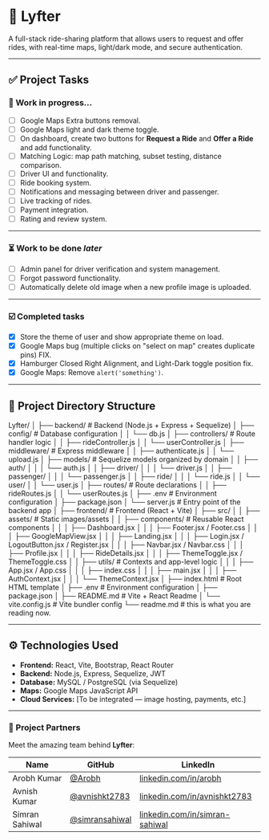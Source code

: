 # 🚗 Lyfter

A full-stack ride-sharing platform that allows users to request and offer rides, with real-time maps, light/dark mode, and secure authentication.

---

## ✅ Project Tasks

### 🔧 Work in progress...

- [ ] Google Maps Extra buttons removal.
- [ ] Google Maps light and dark theme toggle.
- [ ] On dashboard, create two buttons for **Request a Ride** and **Offer a Ride** and add functionality.
- [ ] Matching Logic: map path matching, subset testing, distance comparison.
- [ ] Driver UI and functionality.
- [ ] Ride booking system.
- [ ] Notifications and messaging between driver and passenger.
- [ ] Live tracking of rides.
- [ ] Payment integration.
- [ ] Rating and review system.

---

### ⏳ Work to be done *later*

- [ ] Admin panel for driver verification and system management.
- [ ] Forgot password functionality.
- [ ] Automatically delete old image when a new profile image is uploaded.

---

### ☑️ Completed tasks
- [x] Store the theme of user and show appropriate theme on load.
- [x] Google Maps bug (multiple clicks on "select on map" creates duplicate pins) FIX.
- [x] Hamburger Closed Right Alignment, and Light-Dark toggle position fix.
- [x] Google Maps: Remove `alert('something')`.

---

## 📁 Project Directory Structure

Lyfter/
│
├── backend/ # Backend (Node.js + Express + Sequelize)
│ ├── config/ # Database configuration
│ │ └── db.js
│ ├── controllers/ # Route handler logic
│ │ ├── rideController.js
│ │ └── userController.js
│ ├── middleware/ # Express middleware
│ │ ├── authenticate.js
│ │ └── upload.js
│ ├── models/ # Sequelize models organized by domain
│ │ ├── auth/
│ │ │ └── auth.js
│ │ ├── driver/
│ │ │ └── driver.js
│ │ ├── passenger/
│ │ │ └── passenger.js
│ │ ├── ride/
│ │ │ └── ride.js
│ │ └── user/
│ │ └── user.js
│ ├── routes/ # Route declarations
│ │ ├── rideRoutes.js
│ │ └── userRoutes.js
│ ├── .env # Environment configuration
│ ├── package.json
│ └── server.js # Entry point of the backend app
│
├── frontend/ # Frontend (React + Vite)
│ ├── src/
│ │ ├── assets/ # Static images/assets
│ │ ├── components/ # Reusable React components
│ │ │ ├── Dashboard.jsx
│ │ │ ├── Footer.jsx / Footer.css
│ │ │ ├── GoogleMapView.jsx
│ │ │ ├── Landing.jsx
│ │ │ ├── Login.jsx / LogoutButton.jsx / Register.jsx
│ │ │ ├── Navbar.jsx / Navbar.css
│ │ │ ├── Profile.jsx
│ │ │ ├── RideDetails.jsx
│ │ │ ├── ThemeToggle.jsx / ThemeToggle.css
│ │ ├── utils/ # Contexts and app-level logic
│ │ │ ├── App.jsx / App.css
│ │ │ ├── index.css
│ │ │ ├── main.jsx
│ │ │ ├── AuthContext.jsx
│ │ │ └── ThemeContext.jsx
│ ├── index.html # Root HTML template
│ ├── .env # Environment configuration
│ ├── package.json
│ ├── README.md # Vite + React Readme
│ └── vite.config.js # Vite bundler config
└── readme.md # this is what you are reading now.

---

## ⚙️ Technologies Used

- **Frontend:** React, Vite, Bootstrap, React Router
- **Backend:** Node.js, Express, Sequelize, JWT
- **Database:** MySQL / PostgreSQL (via Sequelize)
- **Maps:** Google Maps JavaScript API
- **Cloud Services:** [To be integrated — image hosting, payments, etc.]

---
### 👥 Project Partners

Meet the amazing team behind **Lyfter**:

| Name           | GitHub                                         | LinkedIn                                                   |
|----------------|------------------------------------------------|------------------------------------------------------------|
| Arobh Kumar    | [@Arobh](https://github.com/Arobh)             | [linkedin.com/in/arobh](https://linkedin.com/in/arobh)     |
| Avnish Kumar   | [@avnishkt2783](https://github.com/avnishkt2783) | [linkedin.com/in/avnishkt2783](https://linkedin.com/in/avnishkt2783) |
| Simran Sahiwal | [@simransahiwal](https://github.com/simransahiwal) | [linkedin.com/in/simran-sahiwal](https://linkedin.com/in/simran-sahiwal) |



